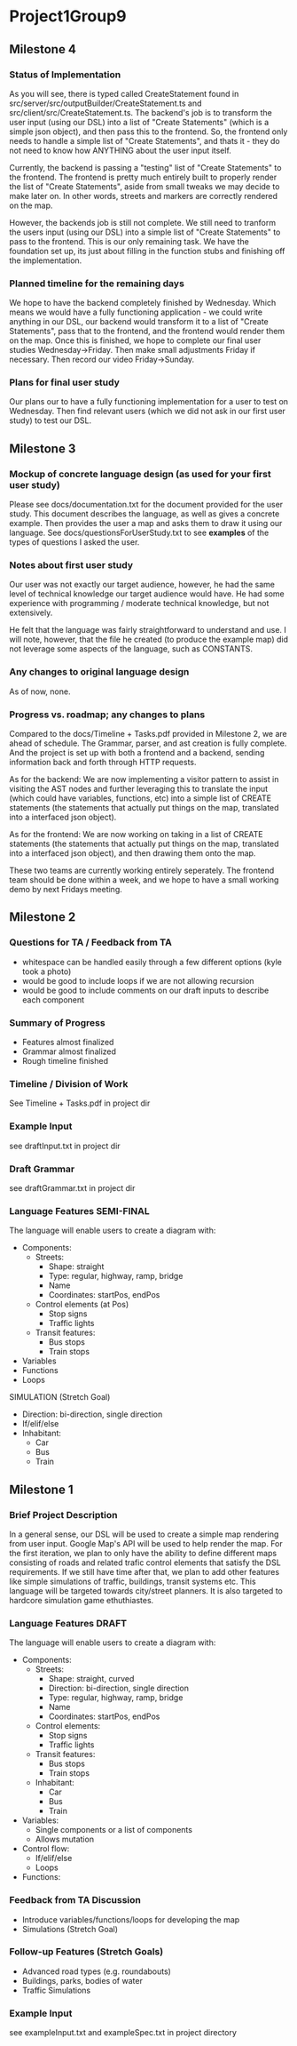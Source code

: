 # Project1Group9

## Milestone 4

### Status of Implementation
As you will see, there is typed called CreateStatement found in src/server/src/outputBuilder/CreateStatement.ts and src/client/src/CreateStatement.ts. The backend's job is to transform the user input (using our DSL) into a list of "Create Statements" (which is a simple json object), and then pass this to the frontend. So, the frontend only needs to handle a simple list of "Create Statements", and thats it - they do not need to know how ANYTHING about the user input itself.

Currently, the backend is passing a "testing" list of "Create Statements" to the frontend. The frontend is pretty much entirely built to properly render the list of "Create Statements", aside from small tweaks we may decide to make later on. In other words,  streets and markers are correctly rendered on the map.

However, the backends job is still not complete. We still need to tranform the users input (using our DSL) into a simple list of "Create Statements" to pass to the frontend. This is our only remaining task. We have the foundation set up, its just about filling in the function stubs and finishing off the implementation.

### Planned timeline for the remaining days
We hope to have the backend completely finished by Wednesday. Which means we would have a fully functioning application - we could write anything in our DSL, our backend would transform it to a list of "Create Statements", pass that to the frontend, and the frontend would render them on the map. Once this is finished, we hope to complete our final user studies Wednesday->Friday. Then make small adjustments Friday if necessary. Then record our video Friday->Sunday.

### Plans for final user study
Our plans our to have a fully functioning implementation for a user to test on Wednesday. Then find relevant users (which we did not ask in our first user study) to test our DSL. 


## Milestone 3

### Mockup of concrete language design (as used for your first user study)
Please see docs/documentation.txt for the document provided for the user study. This document describes the language, as well as gives a concrete example. Then provides the user a map and asks them to  draw it using our language. See docs/questionsForUserStudy.txt to see **examples** of the types of questions I asked the user.

### Notes about first user study
Our user was not exactly our target audience, however, he had the same level of technical knowledge our target audience would have. He had some experience with programming / moderate technical knowledge, but not extensively.

He felt that the language was fairly straightforward to understand and use. I will note, however, that the file he created (to produce the example map) did not leverage some aspects of the language, such as CONSTANTS.

### Any changes to original language design
As of now, none.


### Progress vs. roadmap; any changes to plans
Compared to the docs/Timeline + Tasks.pdf provided in Milestone 2, we are ahead of schedule. The Grammar, parser, and ast creation is fully complete. And the project is set up with both a frontend and a backend, sending information back and forth through HTTP requests. 

As for the backend: We are now implementing a visitor pattern to assist in visiting the AST nodes and further leveraging this to translate the input (which could have variables, functions, etc) into a simple list of CREATE statements (the statements that actually put things on the map, translated into a interfaced json object). 

As for the frontend: We are now working on taking in a list of CREATE statements (the statements that actually put things on the map, translated into a interfaced json object), and then drawing them onto the map.

These two teams are currently working entirely seperately. The frontend team should be done within a week, and we hope to have a small working demo by next Fridays meeting.


## Milestone 2

### Questions for TA / Feedback from TA
- whitespace can be handled easily through a few different options (kyle took a photo)
- would be good to include loops if we are not allowing recursion
- would be good to include comments on our draft inputs to describe each component
  
### Summary of Progress
- Features almost finalized
- Grammar almost finalized
- Rough timeline finished

### Timeline / Division of Work
See Timeline + Tasks.pdf in project dir


### Example Input

see draftInput.txt in project dir

### Draft Grammar

see draftGrammar.txt in project dir

### Language Features SEMI-FINAL
The language will enable users to create a diagram with:
- Components:
  - Streets:
    - Shape: straight
    - Type: regular, highway, ramp, bridge
    - Name
    - Coordinates: startPos, endPos
  - Control elements (at Pos)
    - Stop signs
    - Traffic lights
  - Transit features:
    - Bus stops
    - Train stops
- Variables
- Functions
- Loops

SIMULATION (Stretch Goal)
  - Direction: bi-direction, single direction
  - If/elif/else
  - Inhabitant:
     - Car
     - Bus
     - Train

## Milestone 1

### Brief Project Description
In a general sense, our DSL will be used to create a simple map rendering from user input. Google Map's API will be used to help render the map. For the first iteration, we plan to only have the ability to define different maps consisting of roads and related trafic control elements that satisfy the DSL requirements. If we still have time after that, we plan to add other features like simple simulations of traffic, buildings, transit systems etc. This language will be targeted towards city/street planners. It is also targeted to hardcore simulation game ethuthiastes.


### Language Features DRAFT
The language will enable users to create a diagram with:
- Components:
  - Streets:
    - Shape: straight, curved
    - Direction: bi-direction, single direction
    - Type: regular, highway, ramp, bridge
    - Name
    - Coordinates: startPos, endPos
  - Control elements:
    - Stop signs
    - Traffic lights
  - Transit features:
    - Bus stops
    - Train stops
  - Inhabitant:
    - Car
    - Bus
    - Train
- Variables:
  - Single components or a list of components
  - Allows mutation
- Control flow:
  - If/elif/else
  - Loops
- Functions:


### Feedback from TA Discussion
- Introduce variables/functions/loops for developing the map
- Simulations (Stretch Goal)


### Follow-up Features (Stretch Goals)
- Advanced road types (e.g. roundabouts)
- Buildings, parks, bodies of water
- Traffic Simulations


### Example Input

see exampleInput.txt and exampleSpec.txt in project directory

